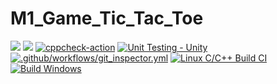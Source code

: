 # M1_Game_Tic_Tac_Toe
![](https://api.codiga.io/project/29925/score/svg)
![](https://api.codiga.io/project/29925/status/svg)
[![cppcheck-action](https://github.com/vai312/M1_Game_Tic_Tac_Toe/actions/workflows/cppcheck.yml/badge.svg)](https://github.com/vai312/M1_Game_Tic_Tac_Toe/actions/workflows/cppcheck.yml)
[![Unit Testing - Unity](https://github.com/vai312/M1_Game_Tic_Tac_Toe/actions/workflows/unity.yml/badge.svg)](https://github.com/vai312/M1_Game_Tic_Tac_Toe/actions/workflows/unity.yml)
[![.github/workflows/git_inspector.yml](https://github.com/vai312/M1_Game_Tic_Tac_Toe/actions/workflows/git_inspector.yml/badge.svg)](https://github.com/vai312/M1_Game_Tic_Tac_Toe/actions/workflows/git_inspector.yml)
[![Linux C/C++ Build CI](https://github.com/vai312/M1_Game_Tic_Tac_Toe/actions/workflows/c_build.yml/badge.svg)](https://github.com/vai312/M1_Game_Tic_Tac_Toe/actions/workflows/c_build.yml)
[![Build Windows](https://github.com/vai312/M1_Game_Tic_Tac_Toe/actions/workflows/build_windows.yml/badge.svg)](https://github.com/vai312/M1_Game_Tic_Tac_Toe/actions/workflows/build_windows.yml)
